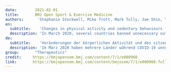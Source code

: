 ```yaml
---
date:        2021-02-01
title:       BMJ Open Sport & Exercise Medicine
authors:      'Stephanie Stockwell, Mike Trott, Mark Tully, Jae Shin, Yvonne Barnett, Laurie Butler, Daragh McDermott, Felipe Schuch & Lee Smith'
en:
  subtitle:    'Changes in physical activity and sedentary behaviours from before to during the COVID-19 pandemic lockdown: a systematic review'
  description: 'In March 2020, several countries banned unnecessary outdoor activities during COVID-19, commonly called lockdowns. These lockdowns have the potential to impact associated levels of physical activity and sedentary behaviour. Given the numerous health outcomes associated with physical activity and sedentary behaviour, the aim of this review was to summarise literature that investigated differences in physical activity and sedentary behaviour before vs during the COVID-19 lockdown. Electronic databases were searched from November 2019 to October 2020 using terms and synonyms relating to physical activity, sedentary behaviour and COVID-19. The coprimary outcomes were changes in physical activity and/or sedentary behaviour captured via device-based measures or self-report tools. Risk of bias was measured using the Newcastle-Ottawa Scale. Sixty six articles met the inclusion criteria and were included in the review (total n=86 981). Changes in physical activity were reported in 64 studies, with the majority of studies reporting decreases in physical activity and increases in sedentary behaviours during their respective lockdowns across several populations, including children and patients with a variety of medical conditions. Given the numerous physical and mental benefits of increased physical activity and decreased sedentary behaviour, public health strategies should include the creation and implementation of interventions that promote safe physical activity and reduce sedentary behaviour should other lockdowns occur.'
de: 
  subtitle:    'Veränderungen der körperlichen Aktivität und des sitzenden Verhaltens vor und während der COVID-19-Pandemie: eine systematische Übersicht'
  description: 'Im März 2020 haben mehrere Länder während COVID-19 unnötige Aktivitäten im Freien verboten, die gemeinhin als Lockdowns bezeichnet werden. Diese Verbote haben das Potenzial, sich auf das damit verbundene Maß an körperlicher Aktivität und sitzendem Verhalten auszuwirken. Angesichts der zahlreichen gesundheitlichen Auswirkungen, die mit körperlicher Aktivität und sitzendem Verhalten verbunden sind, bestand das Ziel dieser Übersichtsarbeit darin, die Literatur zusammenzufassen, die Unterschiede in der körperlichen Aktivität und dem sitzenden Verhalten vor und während der COVID-19-Sperrzeit untersucht hat. Elektronische Datenbanken wurden von November 2019 bis Oktober 2020 mit Begriffen und Synonymen im Zusammenhang mit körperlicher Aktivität, sitzendem Verhalten und COVID-19 durchsucht. Die koprimären Ergebnisse waren Veränderungen der körperlichen Aktivität und/oder des sitzenden Verhaltens, die über gerätebasierte Messungen oder Selbstauskünfte erfasst wurden. Das Risiko einer Verzerrung wurde anhand der Newcastle-Ottawa-Skala gemessen. Sechsundsechzig Artikel erfüllten die Einschlusskriterien und wurden in die Überprüfung einbezogen (insgesamt n=86 981). In 64 Studien wurde über Veränderungen der körperlichen Aktivität berichtet, wobei die Mehrheit der Studien über eine Abnahme der körperlichen Aktivität und eine Zunahme des sitzenden Verhaltens während der jeweiligen Sperrzeit in verschiedenen Bevölkerungsgruppen, einschließlich Kindern und Patienten mit einer Vielzahl von Erkrankungen, berichtete. In Anbetracht der zahlreichen körperlichen und geistigen Vorteile einer erhöhten körperlichen Aktivität und einer Verringerung des sitzenden Verhaltens sollten Strategien für die öffentliche Gesundheit die Entwicklung und Umsetzung von Maßnahmen zur Förderung einer sicheren körperlichen Aktivität und zur Verringerung des sitzenden Verhaltens umfassen, falls es zu weiteren Lockdowns kommt.'
group:       "Therapeutics"
credit:     https://bmjopensem.bmj.com/content/7/1/e000960
link:       https://bmjopensem.bmj.com/content/bmjosem/7/1/e000960.full.pdf?with-ds=yes
---
```

<object data="{{ page.link }}" style='height:calc(100vh - 400px); width: 100%' type='application/pdf'></object>